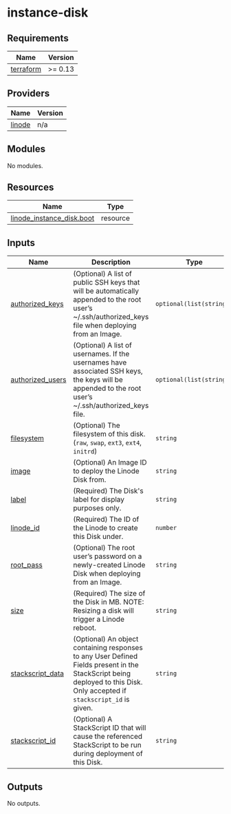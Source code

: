 # instance-disk

<!-- BEGINNING OF PRE-COMMIT-TERRAFORM DOCS HOOK -->
## Requirements

| Name | Version |
|------|---------|
| <a name="requirement_terraform"></a> [terraform](#requirement\_terraform) | >= 0.13 |

## Providers

| Name | Version |
|------|---------|
| <a name="provider_linode"></a> [linode](#provider\_linode) | n/a |

## Modules

No modules.

## Resources

| Name | Type |
|------|------|
| [linode_instance_disk.boot](https://registry.terraform.io/providers/linode/linode/latest/docs/resources/instance_disk) | resource |

## Inputs

| Name | Description | Type | Default | Required |
|------|-------------|------|---------|:--------:|
| <a name="input_authorized_keys"></a> [authorized\_keys](#input\_authorized\_keys) | (Optional) A list of public SSH keys that will be automatically appended to the root user’s ~/.ssh/authorized\_keys file when deploying from an Image. | `optional(list(string))` | n/a | yes |
| <a name="input_authorized_users"></a> [authorized\_users](#input\_authorized\_users) | (Optional) A list of usernames. If the usernames have associated SSH keys, the keys will be appended to the root user’s ~/.ssh/authorized\_keys file. | `optional(list(string))` | n/a | yes |
| <a name="input_filesystem"></a> [filesystem](#input\_filesystem) | (Optional) The filesystem of this disk. (`raw`, `swap`, `ext3`, `ext4`, `initrd`) | `string` | n/a | yes |
| <a name="input_image"></a> [image](#input\_image) | (Optional) An Image ID to deploy the Linode Disk from. | `string` | n/a | yes |
| <a name="input_label"></a> [label](#input\_label) | (Required) The Disk's label for display purposes only. | `string` | n/a | yes |
| <a name="input_linode_id"></a> [linode\_id](#input\_linode\_id) | (Required) The ID of the Linode to create this Disk under. | `number` | n/a | yes |
| <a name="input_root_pass"></a> [root\_pass](#input\_root\_pass) | (Optional) The root user’s password on a newly-created Linode Disk when deploying from an Image. | `string` | n/a | yes |
| <a name="input_size"></a> [size](#input\_size) | (Required) The size of the Disk in MB. NOTE: Resizing a disk will trigger a Linode reboot. | `string` | n/a | yes |
| <a name="input_stackscript_data"></a> [stackscript\_data](#input\_stackscript\_data) | (Optional) An object containing responses to any User Defined Fields present in the StackScript being deployed to this Disk. Only accepted if `stackscript_id` is given. | `string` | n/a | yes |
| <a name="input_stackscript_id"></a> [stackscript\_id](#input\_stackscript\_id) | (Optional) A StackScript ID that will cause the referenced StackScript to be run during deployment of this Disk. | `string` | n/a | yes |

## Outputs

No outputs.
<!-- END OF PRE-COMMIT-TERRAFORM DOCS HOOK -->
